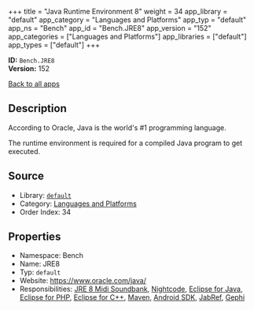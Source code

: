 ﻿+++
title = "Java Runtime Environment 8"
weight = 34
app_library = "default"
app_category = "Languages and Platforms"
app_typ = "default"
app_ns = "Bench"
app_id = "Bench.JRE8"
app_version = "152"
app_categories = ["Languages and Platforms"]
app_libraries = ["default"]
app_types = ["default"]
+++

**ID:** `Bench.JRE8`  
**Version:** 152  
<!--more-->

[Back to all apps](/apps/)

## Description
According to Oracle, Java is the world's #1 programming language.

The runtime environment is required for a compiled Java program to get executed.

## Source

* Library: [`default`](/app_libraries/default)
* Category: [Languages and Platforms](/app_categories/languages-and-platforms)
* Order Index: 34

## Properties

* Namespace: Bench
* Name: JRE8
* Typ: `default`
* Website: <https://www.oracle.com/java/>
* Responsibilities: [JRE 8 Midi Soundbank](/apps/Bench.JRE8.MidiSoundbank), [Nightcode](/apps/Bench.Nightcode), [Eclipse for Java](/apps/Bench.EclipseJava), [Eclipse for PHP](/apps/Bench.EclipsePHP), [Eclipse for C++](/apps/Bench.EclipseCpp), [Maven](/apps/Bench.Maven), [Android SDK](/apps/Bench.AndroidSDK), [JabRef](/apps/Bench.JabRef), [Gephi](/apps/Bench.Gephi)

